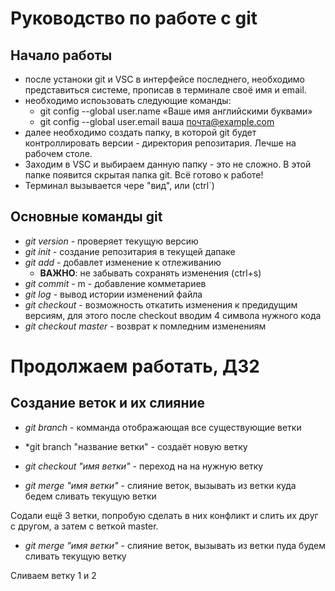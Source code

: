 # Руководство по работе с git

## Начало работы
* после устаноки git и VSC в интерфейсе последнего, необходимо представиться системе, прописав в терминале своё имя и email. 
* необходимо испоьзовать следующие команды:
    * git config --global user.name «Ваше имя английскими буквами»
    * git config --global user.email ваша почта@example.com
* далее необходимо создать папку, в которой git будет контроллировать версии - директория репозитария. Лечше на рабочем столе.
* Заходим в VSC и выбираем данную папку - это не сложно. В этой папке появится скрытая папка git. Всё готово к работе! 
* Терминал вызывается чере "вид", или (ctrl`)

## Основные команды git

* *git version* - проверяет текущую версию
* *git init* - создание репозитария в текущей дапаке
* *git add* - добавлет изменение к отлеживанию
    * **ВАЖНО**: не забывать сохранять изменения (ctrl+s)
* *git commit* - m - добавление комметариев
* *git log* - вывод истории изменений файла 
* *git checkout* - возможность откатить изменения к предидущим версиям, для этого после checkout вводим 4 символа нужного кода
* *git checkout master* - возврат к помледним изменениям

# Продолжаем работать, ДЗ2

## Создание веток и их слияние

* *git branch* - комманда отображающая все существующие ветки 

* *git branch "название ветки" - создаёт новую ветку

* *git checkout "имя ветки"* - переход на на нужную ветку

* *git merge "имя ветки"* - слияние веток, вызывать из ветки куда бедем сливать текущую ветки

Содали ещё 3 ветки, попробую сделать в них конфликт и слить их друг с другом, а затем с веткой master.

* *git merge "имя ветки"* - слияние веток, вызывать из ветки пуда будем сливать текущую ветку

Сливаем ветку 1 и 2
